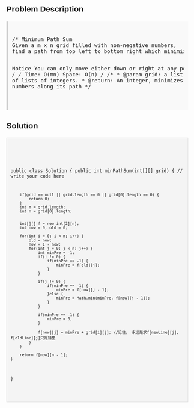 <style>
  body { font-family: Arial, sans-serif; }
  .container { max-width: 100%; margin: 0 auto; padding: 10px; }
  .comment-block { background-color: #f9f9f9; padding: 10px; border-left: 5px solid #ccc; max-width: 100%; margin: 20px auto; overflow-wrap: break-word; white-space: pre-wrap; }
  .code-block { background-color: #f4f4f4; padding: 10px; border: 1px solid #ddd; max-width: 100%; margin: 20px auto; overflow-wrap: break-word; white-space: pre-wrap; }
</style>

<div class='container'>
<h2>Problem Description</h2>
<div class='comment-block'>
<pre>
/* Minimum Path Sum
Given a m x n grid filled with non-negative numbers, 
find a path from top left to bottom right which minimizes the sum of all numbers along its path.

Notice
You can only move either down or right at any point in time.
*/
/* Time: O(mn)
   Space: O(n)
*/
    /**
     * @param grid: a list of lists of integers.
     * @return: An integer, minimizes the sum of all numbers along its path
     */
</pre>
</div>

<h2>Solution</h2>
<div class='code-block'>
<pre><code class='language-java'>

public class Solution {
    public int minPathSum(int[][] grid) {
        // write your code here
        
        if(grid == null || grid.length == 0 || grid[0].length == 0) {
            return 0;
        }
        int m = grid.length;
        int n = grid[0].length;
        
        
        int[][] f = new int[2][n];
        int now = 0, old = 0;
        
        for(int i = 0; i < m; i++) {
            old = now;
            now = 1 - now;
            for(int j = 0; j < n; j++) {
                int minPre = -1;
                if(i != 0) {
                    if(minPre == -1) {
                        minPre = f[old][j];
                    }
                }
                
                if(j != 0) {
                    if(minPre == -1) {
                        minPre = f[now][j - 1];
                    }else {
                        minPre = Math.min(minPre, f[now][j - 1]);
                    }
                }
                
                if(minPre == -1) {
                    minPre = 0;
                }
                
                f[now][j] = minPre + grid[i][j]; //记住， 永远是求f[newLine][j], f[oldLine][j]只是铺垫
            }
        }
        
        return f[now][n - 1];
    }
}</code></pre>
</div>
</div>
